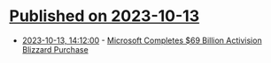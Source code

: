 # [Published on 2023-10-13](index.md)

* [2023-10-13, 14:12:00](https://games.slashdot.org/story/23/10/13/1412232/microsoft-completes-69-billion-activision-blizzard-purchase?utm_source=rss1.0mainlinkanon&utm_medium=feed) - [Microsoft Completes $69 Billion Activision Blizzard Purchase](https://games.slashdot.org/story/23/10/13/1412232/microsoft-completes-69-billion-activision-blizzard-purchase?utm_source=rss1.0mainlinkanon&utm_medium=feed)
